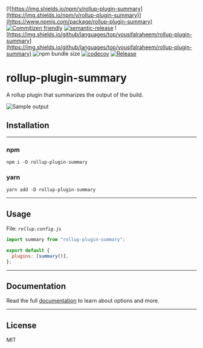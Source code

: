 [![https://img.shields.io/npm/v/rollup-plugin-summary](https://img.shields.io/npm/v/rollup-plugin-summary)](https://www.npmjs.com/package/rollup-plugin-summary)
[![Commitizen friendly](https://img.shields.io/badge/commitizen-friendly-brightgreen.svg)](http://commitizen.github.io/cz-cli/)
[![semantic-release](https://img.shields.io/badge/%20%20%F0%9F%93%A6%F0%9F%9A%80-semantic--release-e10079.svg)](https://github.com/semantic-release/semantic-release)
![https://img.shields.io/github/languages/top/yousifalraheem/rollup-plugin-summary](https://img.shields.io/github/languages/top/yousifalraheem/rollup-plugin-summary)
![npm bundle size](https://img.shields.io/bundlephobia/minzip/rollup-plugin-summary)
[![codecov](https://codecov.io/gh/yousifalraheem/rollup-plugin-summary/branch/master/graph/badge.svg)](https://codecov.io/gh/yousifalraheem/rollup-plugin-summary)
[![Release](https://github.com/yousifalraheem/rollup-plugin-summary/actions/workflows/release.yml/badge.svg)](https://github.com/yousifalraheem/rollup-plugin-summary/actions/workflows/release.yml)

# rollup-plugin-summary

A rollup plugin that summarizes the output of the build.

<img src="docs/assets/sample_output.png" alt="Sample output" />

## Installation

<hr/>

### npm

```terminal
npm i -D rollup-plugin-summary
```

### yarn

```terminal
yarn add -D rollup-plugin-summary
```

<hr/>

## Usage

File: _`rollup.config.js`_

```javascript
import summary from "rollup-plugin-summary";

export default {
  plugins: [summary()],
};
```

<!-- github-only-start -->

<hr/>

## Documentation

Read the full [documentation](https://yousifalraheem.github.io/rollup-plugin-summary/) to learn about options and more.

<hr/>

## License

MIT

<!-- github-only-end -->
